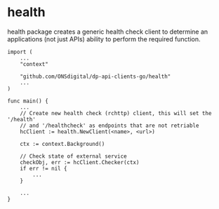 health
=======

health package creates a generic health check client to determine an applications (not just APIs) ability to perform the required function.

```
import (
    ...
    "context"

    "github.com/ONSdigital/dp-api-clients-go/health"
    ...
)

func main() {
    ...
    // Create new health check (rchttp) client, this will set the '/health' 
    // and '/healthcheck' as endpoints that are not retriable
    hcClient := health.NewClient(<name>, <url>)

    ctx := context.Background()

    // Check state of external service
    checkObj, err := hcClient.Checker(ctx)
    if err != nil {
        ...
    }
    
    ...
}